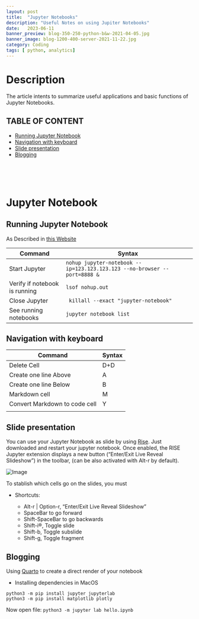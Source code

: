 ```yaml
---
layout: post
title:  "Jupyter Notebooks"
description: "Useful Notes on using Jupiter Notebooks" 
date:   2023-06-11
banner_preview: blog-350-250-python-b&w-2021-04-05.jpg
banner_image: blog-1200-400-server-2021-11-22.jpg
category: Coding
tags: [ python, analytics]
---
```


# Description

The article intents to summarize useful applications and basic functions of Jupyter Notebooks.

<!--more-->

## TABLE OF CONTENT


- [Running Jupyter Notebook](##Running-Jupyter-Notebook) <br>
- [Navigation with keyboard](##Navigation-with-keyboard) <br>
- [Slide presentation](##Slide-presentation)<br>
- [Blogging](##Blogging)<br>

 
<br>
<br>
<br>

# Jupyter Notebook

## Running Jupyter Notebook
As Described in [this Website](https://towardsdatascience.com/run-jupyter-notebook-as-a-background-service-on-ubuntu-c5d6298ed1e)

|Command |Syntax  | 
| --- | --- |
|Start Jupyter| ```nohup jupyter-notebook --ip=123.123.123.123 --no-browser --port=8888 & ```  |
|Verify if notebook is running| ``` lsof nohup.out ``` |
|Close Jupyter | ```  killall --exact "jupyter-notebook" ``` |
|See running notebooks| ``` jupyter notebook list ```|


## Navigation with keyboard

|Command |Syntax  | 
--- | --- |
|Delete Cell|D+D|
|Create one line Above|A|
|Create one line Below|B|
|Markdown cell|M|
|Convert Markdown to code cell|Y|
|||

## Slide presentation

You can use your Jupyter Notebook as slide by using [Rise](https://rise.readthedocs.io). Just downloaded and restart your jupyter notebook. Once enabled, the RISE Jupyter extension displays a new button (“Enter/Exit Live Reveal Slideshow”) in the toolbar, (can be also activated with Alt-r by default).

![Image](https://res.cloudinary.com/edlitera/image/upload/c_fill,f_auto/v1670536357/blog/alwkzfx5kvrfqleta3gv "new button - Enter/Exit Live Reveal Slideshow")

To stablish which cells go on the slides, you must 

* Shortcuts:

    - Alt-r | Option-r, “Enter/Exit Live Reveal Slideshow”
    - SpaceBar to go forward
    - Shift-SpaceBar to go backwards
    - Shift-i®, Toggle slide
    - Shift-b, Toggle subslide
    - Shift-g, Toggle fragment
    

## Blogging

Using [Quarto](https://quarto.org/docs/get-started/hello/jupyter.html) to create a direct render of your notebook
- Installing dependencies in MacOS

```
python3 -m pip install jupyter jupyterlab
python3 -m pip install matplotlib plotly
```
Now open file: `python3 -m jupyter lab hello.ipynb`